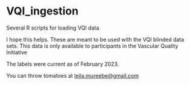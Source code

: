 # VQI_ingestion
Several R scripts for loading VQI data


I hope this helps. These are meant to be used with the VQI blinded data sets. This data is only available to participants in the Vascular Quality Initiative

The labels were current as of February 2023.

You can throw tomatoes at leila.mureebe@gmail.com
